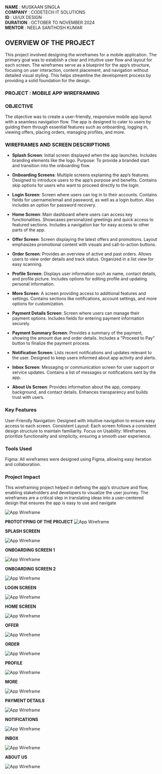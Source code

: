 **NAME** : MUSKAAN SINGLA  
**COMPANY** : CODETECH IT SOLUTIONS  
**ID** : UI/UX DESIGN  
**DURATION** : OCTOBER TO NOVEMBER 2024  
**MENTOR** : NEELA SANTHOSH KUMAR  



## OVERVIEW OF THE PROJECT
This project involved designing the wireframes for a mobile application. The primary goal was to establish a clear and intuitive user flow and layout for each screen. The wireframes serve as a blueprint for the app’s structure, focusing on user interaction, content placement, and navigation without detailed visual styling. This helps streamline the development process by providing a solid foundation for the design.


### PROJECT : MOBILE APP WIREFRAMING


### OBJECTIVE
The objective was to create a user-friendly, responsive mobile app layout with a seamless navigation flow. The app is designed to cater to users by guiding them through essential features such as onboarding, logging in, viewing offers, placing orders, managing profiles, and more.


### WIREFRAMES AND SCREEN DESCRIPTIONS
- **Splash Screen**:
Initial screen displayed when the app launches.
Includes branding elements like the logo.
Purpose: To provide a branded start and transition into the onboarding flow.

- **Onboarding Screens**:
Multiple screens explaining the app’s features.
Designed to introduce users to the app’s purpose and benefits.
Contains skip options for users who want to proceed directly to the login.

- **Login Screen**:
Screen where users can log in to their accounts.
Contains fields for username/email and password, as well as a login button.
Also includes an option for password recovery.

- **Home Screen**:
Main dashboard where users can access key functionalities.
Showcases personalized greetings and quick access to featured sections.
Includes a navigation bar for easy access to other parts of the app.

- **Offer Screen**:
Screen displaying the latest offers and promotions.
Layout emphasizes promotional content with visuals and call-to-action buttons.

- **Order Screen**:
Provides an overview of active and past orders.
Allows users to view order details and track status.
Organized in a list view for easy scanning.

- **Profile Screen**:
Displays user information such as name, contact details, and profile picture.
Includes options for editing profile and updating personal information.

- **More Screen**:
A screen providing access to additional features and settings.
Contains sections like notifications, account settings, and more options for customization.

- **Payment Details Screen**:
Screen where users can manage their payment options.
Includes fields for entering payment information securely.

- **Payment Summary Screen**:
Provides a summary of the payment, showing the amount due and order details.
Includes a "Proceed to Pay" button to finalize the payment process.

- **Notification Screen**:
Lists recent notifications and updates relevant to the user.
Designed to keep users informed about app activity and alerts.

- **Inbox Screen**:
Messaging or communication screen for user support or service updates.
Contains a list of messages or notifications sent by the app.

- **About Us Screen**:
Provides information about the app, company background, and contact details.
Enhances transparency and builds trust with users.


### Key Features
User-Friendly Navigation: Designed with intuitive navigation to ensure easy access to each screen.
Consistent Layout: Each screen follows a consistent design structure to maintain familiarity.
Focus on Usability: Wireframes prioritize functionality and simplicity, ensuring a smooth user experience.


### Tools Used
Figma: All wireframes were designed using Figma, allowing easy iteration and collaboration.


### Project Impact
This wireframing project helped in defining the app’s structure and flow, enabling stakeholders and developers to visualize the user journey. The wireframes are a critical step in translating ideas into a user-centered design that ensures the app is easy to use and navigate


![App Wireframe](https://github.com/Muskaan-Singla/CODETECH-TASK---1/blob/main/Task%201%20CODETECH.png?raw=true)


**PROTOTYPING OF THE PROJECT**
![App Wireframe](https://github.com/Muskaan-Singla/CODETECH-TASK---1/blob/main/TASK%201%20PROTYPING.png?raw=true)




**SPLASH SCREEN**

![App Wireframe](https://github.com/Muskaan-Singla/CODETECH-TASK---1/blob/main/SPLASH%20SCREEN.png?raw=true)


**ONBOARDING SCREEN 1**

![App Wireframe](https://github.com/Muskaan-Singla/CODETECH-TASK---1/blob/main/ONBOARDING%20SCREEN%201.png?raw=true)


**ONBOARDING SCREEN 2**

![App Wireframe](https://github.com/Muskaan-Singla/CODETECH-TASK---1/blob/main/ONBOARDING%20SCREEN%202.png?raw=true)


**LOGIN SCREEN**

![App Wireframe](https://github.com/Muskaan-Singla/CODETECH-TASK---1/blob/main/LOGIN%20SCREEN.png?raw=true)


**HOME SCREEN**

![App Wireframe](https://github.com/Muskaan-Singla/CODETECH-TASK---1/blob/main/HOME%20SCREEN.png?raw=true)


**OFFER**

![App Wireframe](https://github.com/Muskaan-Singla/CODETECH-TASK---1/blob/main/OFFER%20SCREEN.png?raw=true)


**ORDER**

![App Wireframe](https://github.com/Muskaan-Singla/CODETECH-TASK---1/blob/main/ORDER%20SCREEN.png?raw=true)


**PROFILE**

![App Wireframe](https://github.com/Muskaan-Singla/CODETECH-TASK---1/blob/main/PROFILE%20SCREEN.png?raw=true)


**MORE**

![App Wireframe](https://github.com/Muskaan-Singla/CODETECH-TASK---1/blob/main/MORE%20SCREEN.png?raw=true)


**PAYMENT DETAILS**

![App Wireframe](https://github.com/Muskaan-Singla/CODETECH-TASK---1/blob/main/PAYMENT%20DETAILS.png?raw=true)


**NOTIFICATIONS**

![App Wireframe](https://github.com/Muskaan-Singla/CODETECH-TASK---1/blob/main/NOTIFICATIONS%20SCREEN.png?raw=true)


**INBOX**

![App Wireframe](https://github.com/Muskaan-Singla/CODETECH-TASK---1/blob/main/INBOX%20SCREEN.png?raw=true)


**ABOUT US**

![App Wireframe](https://github.com/Muskaan-Singla/CODETECH-TASK---1/blob/main/ABOUT%20US%20SCREEN.png?raw=true)



